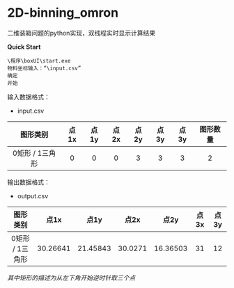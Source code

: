 # 2D-binning_omron
二维装箱问题的python实现，双线程实时显示计算结果

**Quick Start**
```
\程序\boxUI\start.exe
物料坐标输入：“\input.csv”
确定
开始
```

输入数据格式：

- input.csv

|    图形类别     | 点1x | 点1y | 点2x | 点2y | 点3y | 点3y | 图形数量 |
| :-------------: | :--: | :--: | :--: | :--: | :--: | :--: | :------: |
| 0矩形 / 1三角形 |  0   |  0   |  0   |  3   |  3   |  3   |    2     |

输出数据格式：

- output.csv

|    图形类别     |   点1x   |   点1y   |  点2x   |   点2y   | 点3x | 点3y |
| :-------------: | :------: | :------: | :-----: | :------: | :--: | :--: |
| 0矩形 / 1三角形 | 30.26641 | 21.45843 | 30.0271 | 16.36503 |  31  |  12  |

*其中矩形的描述为从左下角开始逆时针取三个点*